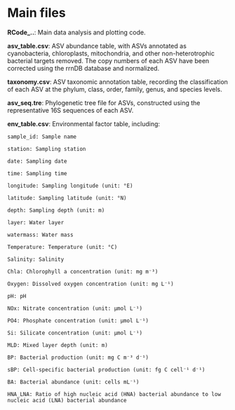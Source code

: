 # Main files

**RCode_..**: Main data analysis and plotting code.

**asv_table.csv**: ASV abundance table, with ASVs annotated as cyanobacteria, chloroplasts, mitochondria, and other non-heterotrophic bacterial targets removed. The copy numbers of each ASV have been corrected using the rrnDB database and normalized.

**taxonomy.csv**: ASV taxonomic annotation table, recording the classification of each ASV at the phylum, class, order, family, genus, and species levels.

**asv_seq.tre**: Phylogenetic tree file for ASVs, constructed using the representative 16S sequences of each ASV.

**env_table.csv**: Environmental factor table, including:  

    sample_id: Sample name
    
    station: Sampling station
    
    date: Sampling date
    
    time: Sampling time
    
    longitude: Sampling longitude (unit: °E)
    
    latitude: Sampling latitude (unit: °N)
    
    depth: Sampling depth (unit: m)
    
    layer: Water layer
    
    watermass: Water mass
    
    Temperature: Temperature (unit: °C)
    
    Salinity: Salinity
    
    Chla: Chlorophyll a concentration (unit: mg m⁻³)
    
    Oxygen: Dissolved oxygen concentration (unit: mg L⁻¹)
    
    pH: pH
    
    NOx: Nitrate concentration (unit: µmol L⁻¹)
    
    PO4: Phosphate concentration (unit: µmol L⁻¹)
    
    Si: Silicate concentration (unit: µmol L⁻¹)

    MLD: Mixed layer depth (unit: m)
    
    BP: Bacterial production (unit: mg C m⁻³ d⁻¹)
    
    sBP: Cell-specific bacterial production (unit: fg C cell⁻¹ d⁻¹)
    
    BA: Bacterial abundance (unit: cells mL⁻¹)
    
    HNA_LNA: Ratio of high nucleic acid (HNA) bacterial abundance to low nucleic acid (LNA) bacterial abundance
